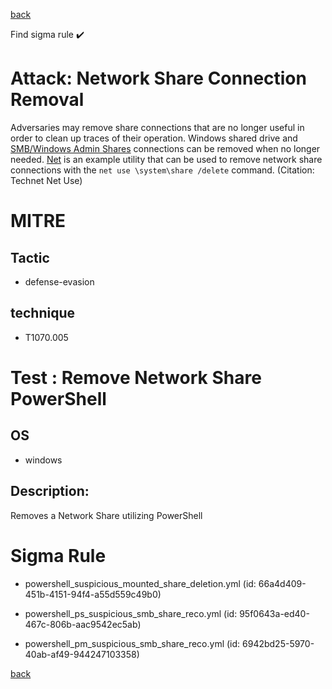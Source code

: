 
[back](../index.md)

Find sigma rule :heavy_check_mark: 

# Attack: Network Share Connection Removal 

Adversaries may remove share connections that are no longer useful in order to clean up traces of their operation. Windows shared drive and [SMB/Windows Admin Shares](https://attack.mitre.org/techniques/T1021/002) connections can be removed when no longer needed. [Net](https://attack.mitre.org/software/S0039) is an example utility that can be used to remove network share connections with the <code>net use \\system\share /delete</code> command. (Citation: Technet Net Use)

# MITRE
## Tactic
  - defense-evasion


## technique
  - T1070.005


# Test : Remove Network Share PowerShell
## OS
  - windows


## Description:
Removes a Network Share utilizing PowerShell


# Sigma Rule
 - powershell_suspicious_mounted_share_deletion.yml (id: 66a4d409-451b-4151-94f4-a55d559c49b0)

 - powershell_ps_suspicious_smb_share_reco.yml (id: 95f0643a-ed40-467c-806b-aac9542ec5ab)

 - powershell_pm_suspicious_smb_share_reco.yml (id: 6942bd25-5970-40ab-af49-944247103358)



[back](../index.md)
